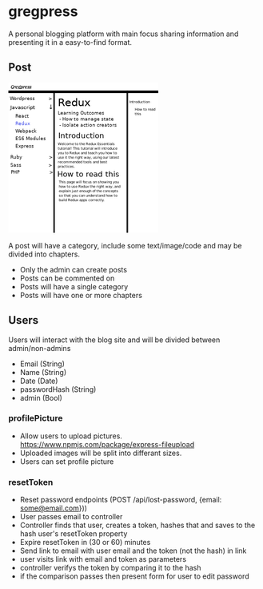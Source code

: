 # gregpress

A personal blogging platform with main focus sharing information and presenting it in a easy-to-find format.

## Post

![Blogs Mockup](./img/gregpress-blogs.jpg)

A post will have a category, include some text/image/code and may be divided into chapters.

- Only the admin can create posts
- Posts can be commented on
- Posts will have a single category
- Posts will have one or more chapters

## Users

Users will interact with the blog site and will be divided between admin/non-admins

- Email (String)
- Name (String)
- Date (Date)
- passwordHash (String)
- admin (Bool)

### profilePicture

- Allow users to upload pictures. https://www.npmjs.com/package/express-fileupload
- Uploaded images will be split into differant sizes.
- Users can set profile picture

### resetToken

- Reset password endpoints (POST /api/lost-password, {email: some@email.com}))
- User passes email to controller
- Controller finds that user, creates a token, hashes that and saves to the hash user's resetToken property
- Expire resetToken in (30 or 60) minutes
- Send link to email with user email and the token (not the hash) in link
- user visits link with email and token as parameters
- controller verifys the token by comparing it to the hash
- if the comparison passes then present form for user to edit password
